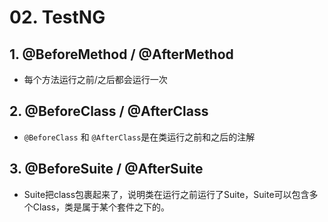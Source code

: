 # 02. TestNG

## 1. @BeforeMethod / @AfterMethod

- 每个方法运行之前/之后都会运行一次



## 2. @BeforeClass / @AfterClass

- `@BeforeClass` 和 `@AfterClass`是在类运行之前和之后的注解



## 3. @BeforeSuite / @AfterSuite

- Suite把class包裹起来了，说明类在运行之前运行了Suite，Suite可以包含多个Class，类是属于某个套件之下的。
